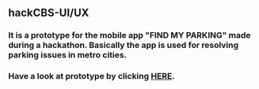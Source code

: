 ## hackCBS-UI/UX
### It is a prototype for the mobile app "FIND MY PARKING" made during a hackathon. Basically the app is used for resolving parking issues in metro cities. 
### Have a look at prototype by clicking [HERE](https://xd.adobe.com/view/ecefc416-c446-4dad-49c2-368647043007-9ade/?fullscreen).


